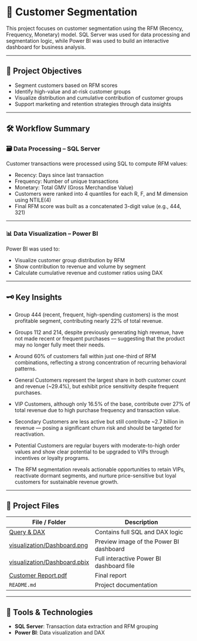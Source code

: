 
# 🧩 Customer Segmentation

This project focuses on customer segmentation using the RFM (Recency, Frequency, Monetary) model. SQL Server was used for data processing and segmentation logic, while Power BI was used to build an interactive dashboard for business analysis.

---

## 🧠 Project Objectives

- Segment customers based on RFM scores
- Identify high-value and at-risk customer groups
- Visualize distribution and cumulative contribution of customer groups
- Support marketing and retention strategies through data insights

---

## 🛠️ Workflow Summary

### 🗃️ Data Processing – SQL Server

Customer transactions were processed using SQL to compute RFM values:

- Recency: Days since last transaction
- Frequency: Number of unique transactions
- Monetary: Total GMV (Gross Merchandise Value)
- Customers were ranked into 4 quantiles for each R, F, and M dimension using NTILE(4)
- Final RFM score was built as a concatenated 3-digit value (e.g., 444, 321)

---

### 📊 Data Visualization – Power BI

Power BI was used to:

- Visualize customer group distribution by RFM
- Show contribution to revenue and volume by segment
- Calculate cumulative revenue and customer ratios using DAX
---

## 🗝️ Key Insights
- Group 444 (recent, frequent, high-spending customers) is the most profitable segment, contributing nearly 22% of total revenue.

- Groups 112 and 214, despite previously generating high revenue, have not made recent or frequent purchases — suggesting that the product may no longer fully meet their needs.

- Around 60% of customers fall within just one-third of RFM combinations, reflecting a strong concentration of recurring behavioral patterns.

- General Customers represent the largest share in both customer count and revenue (~29.4%), but exhibit price sensitivity despite frequent purchases.

- VIP Customers, although only 16.5% of the base, contribute over 27% of total revenue due to high purchase frequency and transaction value.

- Secondary Customers are less active but still contribute ~2.7 billion in revenue — posing a significant churn risk and should be targeted for reactivation.

- Potential Customers are regular buyers with moderate-to-high order values and show clear potential to be upgraded to VIPs through incentives or loyalty programs.

- The RFM segmentation reveals actionable opportunities to retain VIPs, reactivate dormant segments, and nurture price-sensitive but loyal customers for sustainable revenue growth.

---

## 📁 Project Files  

| File / Folder | Description |
|---------------|-------------|
| [Query & DAX](https://github.com/ntmh12/customer-segmentation/blob/main/Query%20%26%20DAX.txt) | Contains full SQL and DAX logic |
| [visualization/Dashboard.png](https://github.com/ntmh12/customer-segmentation/blob/main/visualization/Dashboard.png) | Preview image of the Power BI dashboard |
| [visualization/Dashboard.pbix](https://github.com/ntmh12/customer-segmentation/blob/main/visualization/Dashboard.pbix) | Full interactive Power BI dashboard file |
| [Customer Report.pdf](https://github.com/ntmh12/customer-segmentation/blob/main/Customer%20Report.pdf) | Final report |
| `README.md` | Project documentation |

---

## 🧰 Tools & Technologies

- **SQL Server**: Transaction data extraction and RFM grouping
- **Power BI**: Data visualization and DAX
